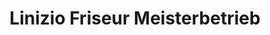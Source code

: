 ---
title: "Linizio Friseur Meisterbetrieb"
url: /ostfildern/linizio-friseur-meisterbetrieb/
shop: Friseur
---